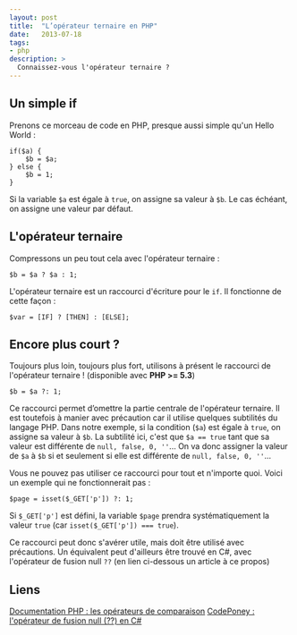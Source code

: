 ```yaml
---
layout: post
title:  "L’opérateur ternaire en PHP"
date:   2013-07-18
tags:
- php
description: >
  Connaissez-vous l'opérateur ternaire ?
---
```


## Un simple if

Prenons ce morceau de code en PHP, presque aussi simple qu'un Hello World :

	if($a) {
		$b = $a;
	} else {
		$b = 1;
	}

Si la variable `$a` est égale à `true`, on assigne sa valeur à `$b`. Le cas échéant, on assigne une valeur par défaut.

## L'opérateur ternaire

Compressons un peu tout cela avec l'opérateur ternaire :

	$b = $a ? $a : 1;

L'opérateur ternaire est un raccourci d'écriture pour le `if`. Il fonctionne de cette façon :

	$var = [IF] ? [THEN] : [ELSE];

## Encore plus court ?

Toujours plus loin, toujours plus fort, utilisons à présent le raccourci de l'opérateur ternaire ! (disponible avec **PHP >= 5.3**)

	$b = $a ?: 1;

Ce raccourci permet d’omettre la partie centrale de l'opérateur ternaire. Il est toutefois à manier avec précaution car il utilise quelques subtilités du langage PHP.
Dans notre exemple, si la condition (`$a`) est égale à `true`, on assigne sa valeur à `$b`.
La subtilité ici, c'est que `$a == true` tant que sa valeur est différente de `null, false, 0, ''`...
On va donc assigner la valeur de `$a` à `$b` si et seulement si elle est différente de `null, false, 0, ''`...

Vous ne pouvez pas utiliser ce raccourci pour tout et n'importe quoi. Voici un exemple qui ne fonctionnerait pas :

	$page = isset($_GET['p']) ?: 1;

Si `$_GET['p']` est défini, la variable `$page` prendra systématiquement la valeur `true` (car `isset($_GET['p']) === true`).

Ce raccourci peut donc s'avérer utile, mais doit être utilisé avec précautions.
Un équivalent peut d'ailleurs être trouvé en C#, avec l'opérateur de fusion null `??` (en lien ci-dessous un article à ce propos)

## Liens
[Documentation PHP : les opérateurs de comparaison](http://php.net/manual/fr/language.operators.comparison.php)
[CodePoney : l'opérateur de fusion null (??) en C#](http://codeponey.blogspot.fr/2013/06/loperateur-de-fusion-null.html)